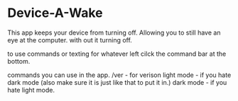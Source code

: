 # Device-A-Wake
This app keeps your device from turning off.
Allowing you to still have an eye at the computer.
with out it turning off.

to use commands or texting for whatever left cilck the command bar at the bottom.

commands you can use in the app.
/ver - for verison
light mode - if you hate dark mode (also make sure it is just like that to put it in.)
dark mode - if you hate light mode.
